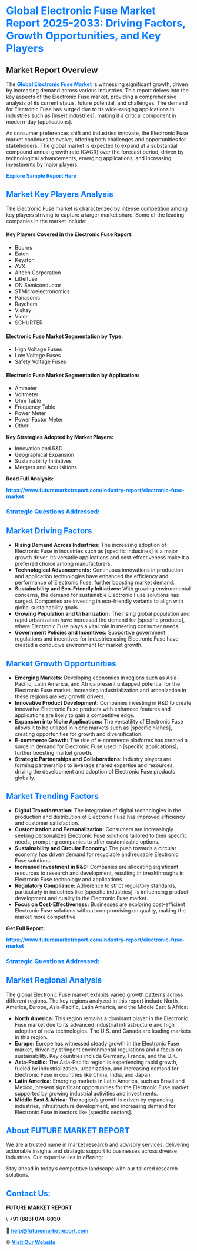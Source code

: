 <h1 style="color: #007BFF;">Global Electronic Fuse Market Report 2025-2033: Driving Factors, Growth Opportunities, and Key Players</h1>

<section id="overview">
<h2>Market Report Overview</h2>
<p>The <a href="https://www.futuremarketreport.com/industry-report/electronic-fuse-market" style="color: #007BFF; text-decoration: none;"><strong>Global Electronic Fuse Market</strong></a> is witnessing significant growth, driven by increasing demand across various industries. This report delves into the key aspects of the Electronic Fuse market, providing a comprehensive analysis of its current status, future potential, and challenges. The demand for Electronic Fuse has surged due to its wide-ranging applications in industries such as [insert industries], making it a critical component in modern-day [applications].</p>
<p>As consumer preferences shift and industries innovate, the Electronic Fuse market continues to evolve, offering both challenges and opportunities for stakeholders. The global market is expected to expand at a substantial compound annual growth rate (CAGR) over the forecast period, driven by technological advancements, emerging applications, and increasing investments by major players.</p>
</section>

<section id="overview">
<p><a href="https://www.futuremarketreport.com/request-sample/reportId=52473" style="color: #007BFF; text-decoration: none;"><strong>Explore Sample Report Here</strong></a></p>
</section>

<section id="key-players">
<h2 style="color: #007BFF;">Market Key Players Analysis</h2>
<p>The Electronic Fuse market is characterized by intense competition among key players striving to capture a larger market share. Some of the leading companies in the market include:</p>
<h4>Key Players Covered in the Electronic Fuse Report:</h4>
<ul><li>Bourns</li><li>Eaton</li><li>Keyston</li><li>AVX</li><li>Altech Corporation</li><li>Littelfuse</li><li>ON Semiconductor</li><li>STMicroelectronomics</li><li>Panasonic</li><li>Raychem</li><li>Vishay</li><li>Vicor</li><li>SCHURTER</li></ul>
<h4>Electronic Fuse Market Segmentation by Type:</h4>
<ul><li>High Voltage Fuses</li><li>Low Voltage Fuses</li><li>Safety Voltage Fuses</li></ul>

<h4>Electronic Fuse Market Segmentation by Application:</h4>
<ul><li>Ammeter</li><li>Voltmeter</li><li>Ohm Table</li><li>Frequency Table</li><li>Power Meter</li><li>Power Factor Meter</li><li>Other</li></ul>
<p><strong>Key Strategies Adopted by Market Players:</strong></p>
<ul>
<li>Innovation and R&D</li>
<li>Geographical Expansion</li>
<li>Sustainability Initiatives</li>
<li>Mergers and Acquisitions</li>
</ul>
</section>

<section>
<p><strong>Read Full Analysis: </strong></p><a href="https://www.futuremarketreport.com/industry-report/electronic-fuse-market" style="color: #007BFF; text-decoration: none;"><strong>https://www.futuremarketreport.com/industry-report/electronic-fuse-market</strong></a>
<h3 style="color: #007BFF;">Strategic Questions Addressed:</h3>
</section>

<section id="driving-factors">
<h2 style="color: #007BFF;">Market Driving Factors</h2>
<ul>
<li><strong>Rising Demand Across Industries:</strong> The increasing adoption of Electronic Fuse in industries such as [specific industries] is a major growth driver. Its versatile applications and cost-effectiveness make it a preferred choice among manufacturers.</li>
<li><strong>Technological Advancements:</strong> Continuous innovations in production and application technologies have enhanced the efficiency and performance of Electronic Fuse, further boosting market demand.</li>
<li><strong>Sustainability and Eco-Friendly Initiatives:</strong> With growing environmental concerns, the demand for sustainable Electronic Fuse solutions has surged. Companies are investing in eco-friendly variants to align with global sustainability goals.</li>
<li><strong>Growing Population and Urbanization:</strong> The rising global population and rapid urbanization have increased the demand for [specific products], where Electronic Fuse plays a vital role in meeting consumer needs.</li>
<li><strong>Government Policies and Incentives:</strong> Supportive government regulations and incentives for industries using Electronic Fuse have created a conducive environment for market growth.</li>
</ul>
</section>

<section id="growth-opportunities">
<h2 style="color: #007BFF;">Market Growth Opportunities</h2>
<ul>
<li><strong>Emerging Markets:</strong> Developing economies in regions such as Asia-Pacific, Latin America, and Africa present untapped potential for the Electronic Fuse market. Increasing industrialization and urbanization in these regions are key growth drivers.</li>
<li><strong>Innovative Product Development:</strong> Companies investing in R&D to create innovative Electronic Fuse products with enhanced features and applications are likely to gain a competitive edge.</li>
<li><strong>Expansion into Niche Applications:</strong> The versatility of Electronic Fuse allows it to be utilized in niche markets such as [specific niches], creating opportunities for growth and diversification.</li>
<li><strong>E-commerce Growth:</strong> The rise of e-commerce platforms has created a surge in demand for Electronic Fuse used in [specific applications], further boosting market growth.</li>
<li><strong>Strategic Partnerships and Collaborations:</strong> Industry players are forming partnerships to leverage shared expertise and resources, driving the development and adoption of Electronic Fuse products globally.</li>
</ul>
</section>

<section id="trending-factors">
<h2 style="color: #007BFF;">Market Trending Factors</h2>
<ul>
<li><strong>Digital Transformation:</strong> The integration of digital technologies in the production and distribution of Electronic Fuse has improved efficiency and customer satisfaction.</li>
<li><strong>Customization and Personalization:</strong> Consumers are increasingly seeking personalized Electronic Fuse solutions tailored to their specific needs, prompting companies to offer customizable options.</li>
<li><strong>Sustainability and Circular Economy:</strong> The push towards a circular economy has driven demand for recyclable and reusable Electronic Fuse solutions.</li>
<li><strong>Increased Investment in R&D:</strong> Companies are allocating significant resources to research and development, resulting in breakthroughs in Electronic Fuse technology and applications.</li>
<li><strong>Regulatory Compliance:</strong> Adherence to strict regulatory standards, particularly in industries like [specific industries], is influencing product development and quality in the Electronic Fuse market.</li>
<li><strong>Focus on Cost-Effectiveness:</strong> Businesses are exploring cost-efficient Electronic Fuse solutions without compromising on quality, making the market more competitive.</li>
</ul>
</section>

<section>
<p><strong>Get Full Report: </strong></p><a href="https://www.futuremarketreport.com/industry-report/electronic-fuse-market" style="color: #007BFF; text-decoration: none;"><strong>https://www.futuremarketreport.com/industry-report/electronic-fuse-market</strong></a>
<h3 style="color: #007BFF;">Strategic Questions Addressed:</h3>
</section>


<section id="regional-analysis">
<h2 style="color: #007BFF;">Market Regional Analysis</h2>
<p>The global Electronic Fuse market exhibits varied growth patterns across different regions. The key regions analyzed in this report include North America, Europe, Asia-Pacific, Latin America, and the Middle East & Africa:</p>
<ul>
<li><strong>North America:</strong> This region remains a dominant player in the Electronic Fuse market due to its advanced industrial infrastructure and high adoption of new technologies. The U.S. and Canada are leading markets in this region.</li>
<li><strong>Europe:</strong> Europe has witnessed steady growth in the Electronic Fuse market, driven by stringent environmental regulations and a focus on sustainability. Key countries include Germany, France, and the U.K.</li>
<li><strong>Asia-Pacific:</strong> The Asia-Pacific region is experiencing rapid growth, fueled by industrialization, urbanization, and increasing demand for Electronic Fuse in countries like China, India, and Japan.</li>
<li><strong>Latin America:</strong> Emerging markets in Latin America, such as Brazil and Mexico, present significant opportunities for the Electronic Fuse market, supported by growing industrial activities and investments.</li>
<li><strong>Middle East & Africa:</strong> The region’s growth is driven by expanding industries, infrastructure development, and increasing demand for Electronic Fuse in sectors like [specific sectors].</li>
</ul>
</section>

<footer>
<h2 style="color: #007BFF;">About FUTURE MARKET REPORT</h2>
<p>We are a trusted name in market research and advisory services, delivering actionable insights and strategic support to businesses across diverse industries. Our expertise lies in offering:</p>

<p>Stay ahead in today’s competitive landscape with our tailored research solutions.</p>

<h2 style="color: #007BFF;">Contact Us:</h2>
<p><strong>FUTURE MARKET REPORT</strong></p>
<p>📞 <strong>+91 (883) 074-8030</strong></p>
<p>📧 <strong><a href="mailto:help@futuremarketreport.com" style="color: #007BFF;">help@futuremarketreport.com</a></strong></p>
<p>🌐 <strong><a href="https://www.futuremarketreport.com/" style="color: #007BFF;">Visit Our Website</a></strong></p>
</footer>